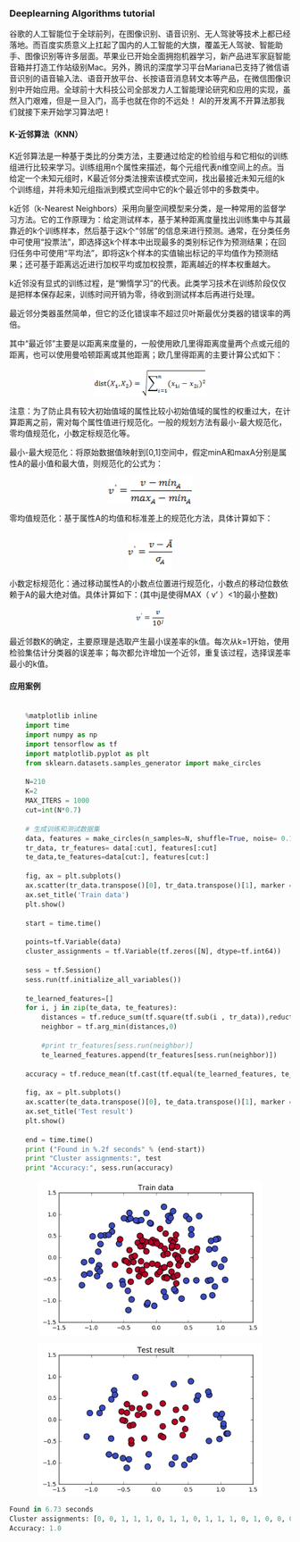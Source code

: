 ### Deeplearning Algorithms tutorial
谷歌的人工智能位于全球前列，在图像识别、语音识别、无人驾驶等技术上都已经落地。而百度实质意义上扛起了国内的人工智能的大旗，覆盖无人驾驶、智能助手、图像识别等许多层面。苹果业已开始全面拥抱机器学习，新产品进军家庭智能音箱并打造工作站级别Mac。另外，腾讯的深度学习平台Mariana已支持了微信语音识别的语音输入法、语音开放平台、长按语音消息转文本等产品，在微信图像识别中开始应用。全球前十大科技公司全部发力人工智能理论研究和应用的实现，虽然入门艰难，但是一旦入门，高手也就在你的不远处！
AI的开发离不开算法那我们就接下来开始学习算法吧！

#### K-近邻算法（KNN）

K近邻算法是一种基于类比的分类方法，主要通过给定的检验组与和它相似的训练组进行比较来学习。训练组用n个属性来描述，每个元组代表n维空间上的点。当给定一个未知元组时，K最近邻分类法搜索该模式空间，找出最接近未知元组的k个训练组，并将未知元组指派到模式空间中它的k个最近邻中的多数类中。

k近邻（k-Nearest Neighbors）采用向量空间模型来分类，是一种常用的监督学习方法。它的工作原理为：给定测试样本，基于某种距离度量找出训练集中与其最靠近的k个训练样本，然后基于这k个“邻居”的信息来进行预测。通常，在分类任务中可使用“投票法”，即选择这k个样本中出现最多的类别标记作为预测结果；在回归任务中可使用“平均法”，即将这k个样本的实值输出标记的平均值作为预测结果；还可基于距离远近进行加权平均或加权投票，距离越近的样本权重越大。

k近邻没有显式的训练过程，是“懒惰学习”的代表。此类学习技术在训练阶段仅仅是把样本保存起来，训练时间开销为零，待收到测试样本后再进行处理。

最近邻分类器虽然简单，但它的泛化错误率不超过贝叶斯最优分类器的错误率的两倍。


其中“最近邻”主要是以距离来度量的，一般使用欧几里得距离度量两个点或元组的距离，也可以使用曼哈顿距离或其他距离；欧几里得距离的主要计算公式如下：
<p align="center">
<img width="200" align="center" src="../../images/87.jpg" />
</p>

注意：为了防止具有较大初始值域的属性比较小初始值域的属性的权重过大，在计算距离之前，需对每个属性值进行规范化。一般的规划方法有最小-最大规范化，零均值规范化，小数定标规范化等。

最小-最大规范化：将原始数据值映射到[0,1]空间中，假定minA和maxA分别是属性A的最小值和最大值，则规范化的公式为：
<p align="center">
<img width="150" align="center" src="../../images/88.jpg" />
</p>
零均值规范化：基于属性A的均值和标准差上的规范化方法，具体计算如下：
<p align="center">
<img width="80" align="center" src="../../images/89.jpg" />
</p>

小数定标规范化：通过移动属性A的小数点位置进行规范化，小数点的移动位数依赖于A的最大绝对值。具体计算如下：(其中j是使得MAX（ v’ ）<1的最小整数)
<p align="center">
<img width="50" align="center" src="../../images/90.jpg" />
</p>

最近邻数K的确定，主要原理是选取产生最小误差率的k值。每次从k=1开始，使用检验集估计分类器的误差率；每次都允许增加一个近邻，重复该过程，选择误差率最小的k值。



#### 应用案例


```python
    
    %matplotlib inline
    import time
    import numpy as np
    import tensorflow as tf
    import matplotlib.pyplot as plt
    from sklearn.datasets.samples_generator import make_circles

    N=210
    K=2
    MAX_ITERS = 1000
    cut=int(N*0.7)

    # 生成训练和测试数据集
    data, features = make_circles(n_samples=N, shuffle=True, noise= 0.12, factor=0.4)
    tr_data, tr_features= data[:cut], features[:cut]
    te_data,te_features=data[cut:], features[cut:]

    fig, ax = plt.subplots()
    ax.scatter(tr_data.transpose()[0], tr_data.transpose()[1], marker = 'o', s = 100, c = tr_features, cmap=plt.cm.coolwarm )
    ax.set_title('Train data')
    plt.show()

    start = time.time()

    points=tf.Variable(data)
    cluster_assignments = tf.Variable(tf.zeros([N], dtype=tf.int64))

    sess = tf.Session()
    sess.run(tf.initialize_all_variables())

    te_learned_features=[]
    for i, j in zip(te_data, te_features):
        distances = tf.reduce_sum(tf.square(tf.sub(i , tr_data)),reduction_indices=1)
        neighbor = tf.arg_min(distances,0)

        #print tr_features[sess.run(neighbor)]
        te_learned_features.append(tr_features[sess.run(neighbor)])

    accuracy = tf.reduce_mean(tf.cast(tf.equal(te_learned_features, te_features), "float"))

    fig, ax = plt.subplots()
    ax.scatter(te_data.transpose()[0], te_data.transpose()[1], marker = 'o', s = 100, c = te_learned_features,       cmap=plt.cm.coolwarm )
    ax.set_title('Test result')
    plt.show()

    end = time.time()
    print ("Found in %.2f seconds" % (end-start))
    print "Cluster assignments:", test
    print "Accuracy:", sess.run(accuracy)
```

<p align="center">
<img width="400" align="center" src="../../images/156.jpg" />
</p>

<p align="center">
<img width="400" align="center" src="../../images/157.jpg" />
</p>

```python
Found in 6.73 seconds
Cluster assignments: [0, 0, 1, 1, 1, 0, 1, 1, 0, 1, 1, 1, 0, 1, 0, 0, 0, 0, 0, 0, 1, 1, 0, 1, 0, 1, 1, 0, 1, 1, 1, 1, 0, 0, 1, 1, 0, 0, 0, 1, 1, 0, 0, 0, 0, 1, 0, 0, 0, 1, 1, 0, 1, 0, 0, 1, 0, 0, 0, 1, 1, 1, 0]
Accuracy: 1.0
```
